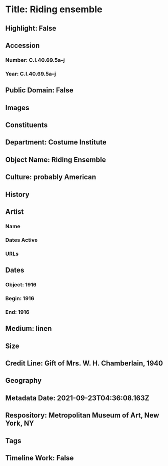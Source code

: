 # Title: Riding ensemble
## Highlight: False
## Accession
### Number: C.I.40.69.5a–j
### Year: C.I.40.69.5a–j
## Public Domain: False
## Images
## Constituents
## Department: Costume Institute
## Object Name: Riding Ensemble
## Culture: probably American
## History
## Artist
### Name
### Dates Active
### URLs
## Dates
### Object: 1916
### Begin: 1916
### End: 1916
## Medium: linen
## Size
## Credit Line: Gift of Mrs. W. H. Chamberlain, 1940
## Geography
## Metadata Date: 2021-09-23T04:36:08.163Z
## Respository: Metropolitan Museum of Art, New York, NY
## Tags
## Timeline Work: False